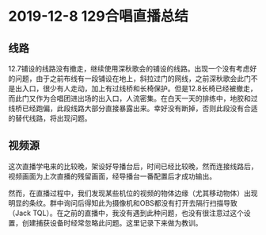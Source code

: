 # 2019-12-8 129合唱直播总结

## 线路

12.7铺设的线路没有撤走，继续使用深秋歌会的铺设的线路。出现一个没有考虑好的问题，由于之前布线有一段铺设在地上，斜拉过门的网线，之前深秋歌会此门不是出入口，很少有人走动，加上有过线桥和长椅保护。但是12.8长椅已经被撤走，而此门又作为合唱团进出场的出入口，人流密集。在白天一天的排练中，地胶和过线桥已经跑偏，此段线路大部分直接暴露出来。幸好没有断掉，否则此段没有合适的替代线路，将出现问题。

## 视频源

这次直播学电来的比较晚，架设好导播台后，时间已经比较晚，然而连接线路后，视频画面为上次直播的残留画面，经导播台一番配置后才成功输出。

然而，在直播过程中，我们发现某些机位的视频的物体边缘（尤其移动物体）出现明显的条纹。群中询问后得知此为摄像机和OBS都没有打开去隔行扫描导致（Jack TQL）。在之前的直播中，我没有遇到此种问题，也没有很注意过这个设置，创建捕获设备时经常忽略此问题。这里记录下来做为教训。
